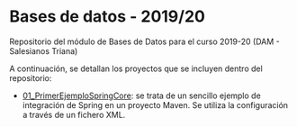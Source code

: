# Bases de datos - 2019/20
Repositorio del módulo de Bases de Datos para el curso 2019-20 (DAM - Salesianos Triana)


A continuación, se detallan los proyectos que se incluyen dentro del repositorio:

* [01_PrimerEjemploSpringCore](https://github.com/lmlopezmagana/bbdd-2020/tree/master/01_PrimerEjemploSpringCore): se trata de un sencillo ejemplo de integración de Spring en un proyecto Maven. Se utiliza la configuración a través de un fichero XML.
